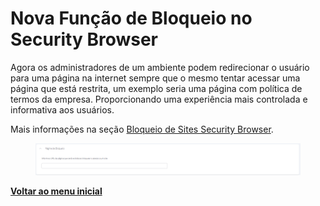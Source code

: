 # Nova Função de Bloqueio no Security Browser

Agora os administradores de um ambiente podem redirecionar o usuário para uma página na internet sempre que o mesmo tentar acessar uma página que está restrita, um exemplo seria uma página com política de termos da empresa. Proporcionando uma experiência mais controlada e informativa aos usuários.

Mais informações na seção [Bloqueio de Sites Security Browser](../../portal/configuracoes/editar-politica/aplicativos/bloqueio-de-sites-security-browser.md).

<figure><img src="../../../.gitbook/assets/image (8) (1) (1).png" alt=""><figcaption></figcaption></figure>

[**Voltar ao menu inicial**](./)
